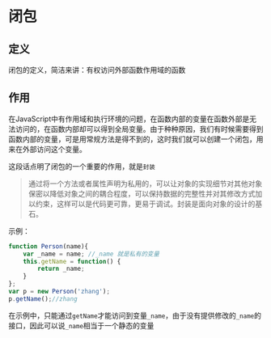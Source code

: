 # 闭包

## 定义

闭包的定义，简洁来讲：有权访问外部函数作用域的函数

## 作用

在JavaScript中有作用域和执行环境的问题，在函数内部的变量在函数外部是无法访问的，在函数内部却可以得到全局变量。由于种种原因，我们有时候需要得到函数内部的变量，可是用常规方法是得不到的，这时我们就可以创建一个闭包，用来在外部访问这个变量。

这段话点明了闭包的一个重要的作用，就是`封装`

> 通过将一个方法或者属性声明为私用的，可以让对象的实现细节对其他对象保密以降低对象之间的耦合程度，可以保持数据的完整性并对其修改方式加以约束，这样可以是代码更可靠，更易于调试。封装是面向对象的设计的基石。

示例：

```javascript
function Person(name){
    var _name = name; //_name 就是私有的变量
    this.getName = function() {
        return _name;
    }
};
var p = new Person('zhang');
p.getName();//zhang
```

在示例中，只能通过`getName`才能访问到变量`_name`，由于没有提供修改的`_name`的接口，因此可以说`_name`相当于一个静态的变量


